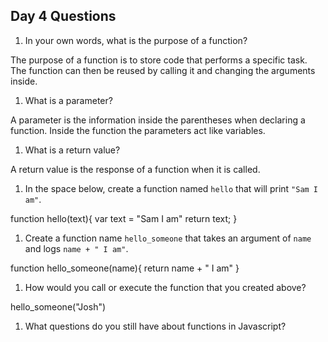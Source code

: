 ## Day 4 Questions

1. In your own words, what is the purpose of a function?

  The purpose of a function is to store code that performs a specific task. The function can then be reused by calling it and changing the arguments inside.

1. What is a parameter?

  A parameter is the information inside the parentheses when declaring a function. Inside the function the parameters act like variables.

1. What is a return value?

  A return value is the response of a function when it is called.

1. In the space below, create a function named `hello` that will print `"Sam I am"`.

  function hello(text){
    var text = "Sam I am"
    return text;
  }

1. Create a function name `hello_someone` that takes an argument of `name` and logs `name + " I am"`.

  function hello_someone(name){
    return name + " I am"
  }

1. How would you call or execute the function that you created above?

  hello_someone("Josh")

1. What questions do you still have about functions in Javascript?
   
